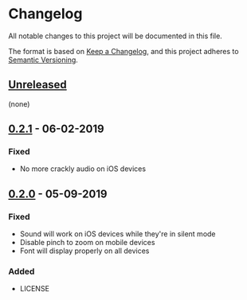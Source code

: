 # Changelog

All notable changes to this project will be documented in this file.

The format is based on [Keep a Changelog](https://keepachangelog.com/en/1.0.0/),
and this project adheres to [Semantic Versioning](https://semver.org/spec/v2.0.0.html).

## [Unreleased]

(none)

## [0.2.1] - 06-02-2019

### Fixed

- No more crackly audio on iOS devices

## [0.2.0] - 05-09-2019

### Fixed

- Sound will work on iOS devices while they're in silent mode
- Disable pinch to zoom on mobile devices
- Font will display properly on all devices

### Added

- LICENSE

[unreleased]: https://github.com/generative-music/blossom/compare/v0.2.1...HEAD
[0.2.1]: https://github.com/generative-music/blossom/compare/v0.2.0...v0.2.1
[0.2.0]: https://github.com/generative-music/blossom/compare/v0.1.0...v0.2.0
